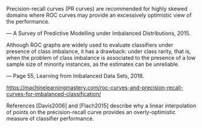 Precision-recall curves (PR curves) are recommended for highly skewed domains where ROC curves may provide an excessively optimistic view of the performance.

— A Survey of Predictive Modelling under Imbalanced Distributions, 2015.

Although ROC graphs are widely used to evaluate classifiers under presence of class imbalance, it has a drawback: under class rarity, that is, when the problem of class imbalance is associated to the presence of a low sample size of minority instances, as the estimates can be unreliable.

— Page 55, Learning from Imbalanced Data Sets, 2018.

https://machinelearningmastery.com/roc-curves-and-precision-recall-curves-for-imbalanced-classification/

 References [Davis2006] and [Flach2015] describe why a linear interpolation of points on the precision-recall curve provides an overly-optimistic measure of classifier performance. 
